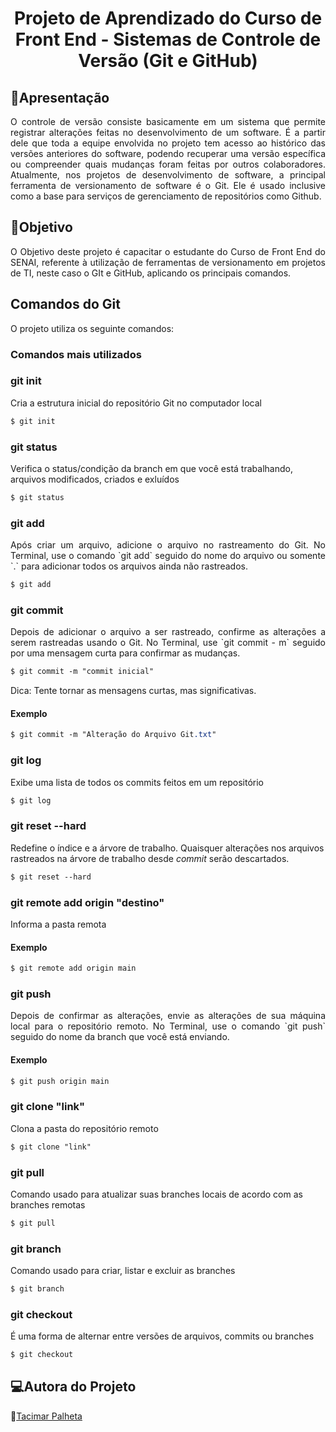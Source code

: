 <h1 align="center"> Projeto de Aprendizado do Curso de Front End - Sistemas de Controle de Versão (Git e GitHub) </h1>

## 📖Apresentação
<p align="justify">O controle de versão consiste basicamente em um sistema que permite registrar alterações feitas no desenvolvimento de um software.
É a partir dele que toda a equipe envolvida no projeto tem acesso ao histórico das versões anteriores do software, podendo recuperar uma versão específica ou compreender quais mudanças foram feitas por outros colaboradores.
Atualmente, nos projetos de desenvolvimento de software, a principal ferramenta de versionamento de software é o Git.
Ele é usado inclusive como a base para serviços de gerenciamento de repositórios como Github.

## 🎯Objetivo
<p align="justify">O Objetivo deste projeto é capacitar o estudante do Curso de Front End do SENAI, referente à utilização de ferramentas de versionamento em projetos de TI, neste caso o GIt e GitHub, aplicando os principais comandos.  

## Comandos do Git
O projeto utiliza os seguinte comandos:
### Comandos mais utilizados

### git init

Cria a estrutura inicial do repositório Git no computador local

```css
$ git init
```

### git status

Verifica o status/condição da branch em que você está trabalhando, arquivos modificados, criados e exluídos

```css
$ git status
```

### git add 

<p align="justify">Após criar um arquivo, adicione o arquivo no rastreamento do Git. No Terminal, use o comando `git add` seguido do nome do arquivo ou somente `.` para adicionar todos os arquivos ainda não rastreados.

```css
$ git add
```

### git commit

<p align="justify">Depois de adicionar o arquivo a ser rastreado, confirme as alterações a serem rastreadas usando o Git. No Terminal, use `git commit - m` seguido por uma mensagem curta para confirmar as mudanças.

```css
$ git commit -m "commit inicial"
```

Dica: Tente tornar as mensagens curtas, mas significativas. 

#### Exemplo

```css
$ git commit -m "Alteração do Arquivo Git.txt"
```

### git log

Exibe uma lista de todos os commits feitos em um repositório

```css
$ git log
```

### git reset --hard

Redefine o índice e a árvore de trabalho. Quaisquer alterações nos arquivos rastreados na árvore de trabalho desde *commit* serão descartados.

```css
$ git reset --hard
```

### git remote add origin "destino"

Informa a pasta remota

#### Exemplo

```css
$ git remote add origin main
```

### git push

<p align="justify">Depois de confirmar as alterações, envie as alterações de sua máquina local para o repositório remoto. No Terminal, use o comando `git push` seguido do nome da branch que você está enviando.

#### Exemplo

```css
$ git push origin main
```

### git clone "link"

Clona a pasta do repositório remoto

```css
$ git clone "link"
```

### git pull

Comando usado para atualizar suas branches locais de acordo com as branches remotas

```css
$ git pull
```

### git branch

Comando usado para criar, listar e excluir as branches

```css
$ git branch
```

### git checkout

É uma forma de alternar entre versões de arquivos, commits ou branches

```css
$ git checkout
```

## 💻Autora do Projeto

🙋[Tacimar Palheta](https://github.com/tacimarpalheta)
